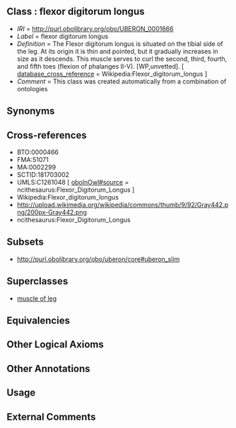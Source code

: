 
## Class : flexor digitorum longus

 * *IRI* = http://purl.obolibrary.org/obo/UBERON_0001666
 * *Label* = flexor digitorum longus
 * *Definition* = The Flexor digitorum longus is situated on the tibial side of the leg. At its origin it is thin and pointed, but it gradually increases in size as it descends. This muscle serves to curl the second, third, fourth, and fifth toes (flexion of phalanges II-V). [WP,unvetted]. [ [database_cross_reference](../../ef/oboInOwl#hasDbXref.md) = Wikipedia:Flexor_digitorum_longus ]
 * *Comment* = This class was created automatically from a combination of ontologies

## Synonyms


## Cross-references

 * BTO:0000466
 * FMA:51071
 * MA:0002299
 * SCTID:181703002
 * UMLS:C1261048 [ [oboInOwl#source](../../ce/oboInOwl#source.md) = ncithesaurus:Flexor_Digitorum_Longus ]
 * Wikipedia:Flexor_digitorum_longus
 * http://upload.wikimedia.org/wikipedia/commons/thumb/9/92/Gray442.png/200px-Gray442.png
 * ncithesaurus:Flexor_Digitorum_Longus

## Subsets

 * http://purl.obolibrary.org/obo/uberon/core#uberon_slim

## Superclasses

 * [muscle of leg](../../UBERON/83/UBERON_0001383.md)

## Equivalencies


## Other Logical Axioms


## Other Annotations


## Usage


## External Comments

